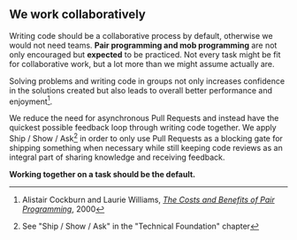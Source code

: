 ## We work collaboratively

Writing code should be a collaborative process by default, otherwise we would not need teams. **Pair programming and mob programming** are not only encouraged but **expected** to be practiced. Not every task might be fit for collaborative work, but a lot more than we might assume actually are.

Solving problems and writing code in groups not only increases confidence in the solutions created but also leads to overall better performance and enjoyment[^1]. 

We reduce the need for asynchronous Pull Requests and instead have the quickest possible feedback loop through writing code together. We apply Ship / Show / Ask[^2] in order to only use Pull Requests as a blocking gate for shipping something when necessary while still keeping code reviews as an integral part of sharing knowledge and receiving feedback.  

**Working together on a task should be the default.**

[^1]:  Alistair Cockburn and Laurie Williams, [_The Costs and Benefits of Pair Programming_](https://collaboration.csc.ncsu.edu/laurie/Papers/XPSardinia.PDF), 2000
[^2]: See "Ship / Show / Ask" in the "Technical Foundation" chapter
